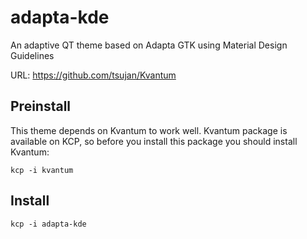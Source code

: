 # adapta-kde
An adaptive QT theme based on Adapta GTK using Material Design Guidelines

URL: https://github.com/tsujan/Kvantum

## Preinstall
This theme depends on Kvantum to work well.
Kvantum package is available on KCP, so before you install this package you should install Kvantum:
```
kcp -i kvantum
```

## Install
```
kcp -i adapta-kde
```